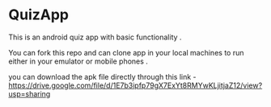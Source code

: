 # QuizApp
This is an android quiz app with basic functionality .

You can fork this repo and can clone app in your local machines to run either in your emulator or mobile phones .

you can download the apk file directly through this link - https://drive.google.com/file/d/1E7b3ipfp79gX7ExYt8RMYwKLjitjaZ12/view?usp=sharing
